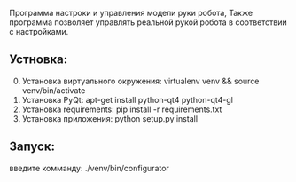 Программа настроки и управления модели руки робота,
Также программа позволяет управлять реальной рукой робота в соответствии с настройками.

Устновка:
---------
0. Установка виртуального окружения: virtualenv venv && source venv/bin/activate
1. Установка PyQt: apt-get install python-qt4 python-qt4-gl
2. Установка requirements: pip install -r requirements.txt
3. Установка приложения: python setup.py install

Запуск:
-------

введите комманду: ./venv/bin/configurator